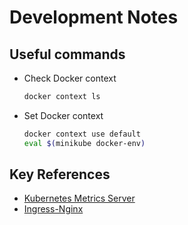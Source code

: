 # Development Notes

## Useful commands

* Check Docker context
    ```bash
    docker context ls
    ```
* Set Docker context
    ```bash
    docker context use default
    eval $(minikube docker-env)
    ```

## Key References

* [Kubernetes Metrics Server](https://github.com/kubernetes-sigs/metrics-server/tree/master/charts/metrics-server)
* [Ingress-Nginx](https://kubernetes.github.io/ingress-nginx/user-guide/nginx-configuration/)
